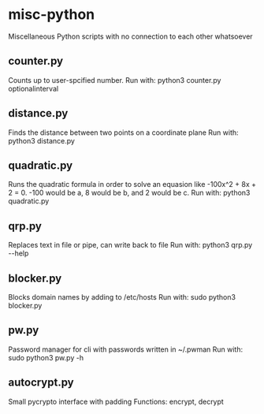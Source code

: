 # misc-python

Miscellaneous Python scripts with no connection to each other whatsoever

## counter.py

Counts up to user-spcified number.
Run with: python3 counter.py optionalinterval

## distance.py

Finds the distance between two points on a coordinate plane
Run with: python3 distance.py

## quadratic.py

Runs the quadratic formula in order to solve an equasion like -100x^2 + 8x + 2 = 0. -100 would be a, 8 would be b, and 2 would be c.
Run with: python3 quadratic.py

## qrp.py

Replaces text in file or pipe, can write back to file
Run with: python3 qrp.py --help

## blocker.py

Blocks domain names by adding to /etc/hosts
Run with: sudo python3 blocker.py

## pw.py

Password manager for cli with passwords written in ~/.pwman
Run with: sudo python3 pw.py -h

## autocrypt.py

Small pycrypto interface with padding
Functions: encrypt, decrypt
